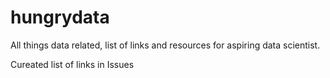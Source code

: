 # hungrydata
All things data related, list of links and resources for aspiring data scientist.

Cureated list of links in Issues
